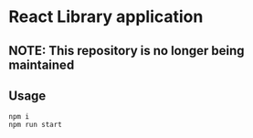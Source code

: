 # React Library application

## NOTE: This repository is no longer being maintained

## Usage 
```
npm i
npm run start
```


